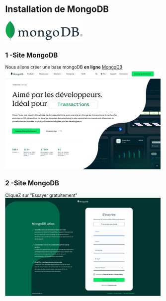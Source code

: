 # Installation de MongoDB
<img src="./img/mongo.svg" width="250">  
  
## 1 -Site MongoDB
Nous allons créer une base mongoDB **en ligne**
[MongoDB](https://www.mongodb.com/fr-fr)
<img src="./img/9/ecran-1.png" width="500">  

## 2 -Site MongoDB
CliqueZ sur "Essayer gratuitement"  
<img src="./img/9/ecran-2.png" width="500">  